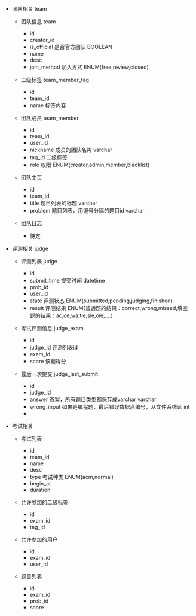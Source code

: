 - 团队相关 team
	- 团队信息 team
		- id
		- creator_id
		- is_official 是否官方团队 BOOLEAN
		- name
		- desc
		- join_method 加入方式 ENUM(free,review,closed)

	- 二级标签 team_member_tag
		- id
		- team_id
		- name 标签内容
	
	- 团队成员 team_member
		- id
		- team_id
		- user_id
		- nickname  成员的团队名片 varchar
		- tag_id 二级标签
		- role 权限 ENUM(creator,admin,member,blacklist)

	- 团队主页
		- id
		- team_id
		- title 题目列表的标题 varchar
		- problem 题目列表，用逗号分隔的题目id varchar

	- 团队日志
		- 待定


- 评测相关 judge
	- 评测列表 judge
		- id
		- submit_time 提交时间 datetime
		- prob_id
		- user_id
		- state 评测状态 ENUM(submitted,pending,judging,finished)
		- result 评测结果 ENUM(普通题的结果：correct,wrong,missed,填空题的结果：ac,ce,wa,tle,sle,ole,....)

	- 考试评测信息 judge_exam
		- id
		- judge_id 评测列表id
		- exam_id
		- score 该题得分
	
	- 最后一次提交 judge_last_submit
		- id
		- judge_id
		- answer 答案，所有题目类型都保存成varchar varchar
		- wrong_input 如果是编程题，最后错误数据点编号，从文件系统读 int
		- 
		

- 考试相关
	- 考试列表
		- id
		- team_id
		- name
		- desc
		- type 考试种类 ENUM(acm,normal)
		- begin_at
		- duration
	
	- 允许参加的二级标签
		- id
		- exam_id
		- tag_id
	
	- 允许参加的用户
		- id
		- exam_id
		- user_id

	- 题目列表
		- id
		- exam_id
		- prob_id
		- score
